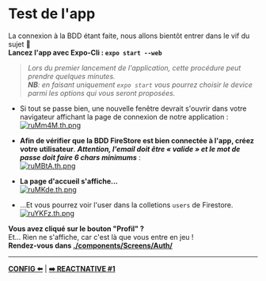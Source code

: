 # **Test de l'app**   

La connexion à la BDD étant faite, nous allons bientôt entrer dans le vif du sujet 🥳  
**Lancez l'app avec Expo-Cli :  `expo start --web`**  
> *Lors du premier lancement de l'application, cette procédure peut prendre quelques minutes.*    
>***NB**: en faisant uniquement `expo start` vous pourrez choisir le device parmi les options qui vous seront proposées.*  

- Si tout se passe bien, une nouvelle fenêtre devrait s'ouvrir dans votre navigateur affichant la page de connexion de notre application :   
[![ruMm4M.th.png](https://i2.lensdump.com/i/ruMm4M.th.png)](https://lensdump.com/i/ruMm4M)  
- **Afin de vérifier que la BDD FireStore est bien connectée à l'app, créez  votre utilisateur**. ***Attention, l'email doit être *« valide »* et le mot de passe doit faire 6 chars minimums*** :  
[![ruMBtA.th.png](https://i1.lensdump.com/i/ruMBtA.th.png)](https://lensdump.com/i/ruMBtA)
- **La page d'accueil s'affiche...**  
[![ruMKde.th.png](https://i1.lensdump.com/i/ruMKde.th.png)](https://lensdump.com/i/ruMKde)
  
- ...Et vous pourrez voir l'user dans la colletions `users` de Firestore.  
[![ruYKFz.th.png](https://i1.lensdump.com/i/ruYKFz.th.png)](https://lensdump.com/i/ruYKFz)  

**Vous avez cliqué sur le bouton "Profil" ?**  
Et... Rien ne s'affiche, car c'est là que vous entre en jeu !  
  **Rendez-vous dans [./components/Screens/Auth/](./4.Work1.md)**  

- -- 
[ **CONFIG ⬅️**](./2.Config.md)  |  [**➡️ REACTNATIVE #1**](./4.Work1.md)
